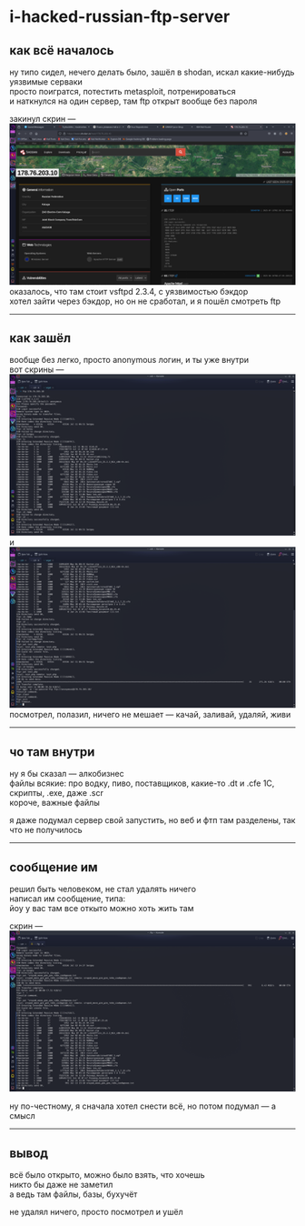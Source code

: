 # i-hacked-russian-ftp-server

## как всё началось  
ну типо сидел, нечего делать было, зашёл в shodan, искал какие-нибудь уязвимые серваки  
просто поигратся, потестить metasploit, потренироваться  
и наткнулся на один сервер, там ftp открыт вообще без пароля

закинул скрин —  ![шодан](Screenshot_20250713_201218.png) 
оказалось, что там стоит vsftpd 2.3.4, с уязвимостью бэкдор  
хотел зайти через бэкдор, но он не сработал, и я пошёл смотреть ftp

---

## как зашёл  
вообще без легко, просто anonymous логин, и ты уже внутри  
вот скрины —   ![вход в фтп](Screenshot_20250713_195259.png) и ![вход в фтп 2](Screenshot_20250713_195311.png)
посмотрел, полазил, ничего не мешает — качай, заливай, удаляй, живи

---

## чо там внутри  
ну я бы сказал — алкобизнес  
файлы всякие: про водку, пиво, поставщиков, какие-то .dt и .cfe 1С, скрипты, .exe, даже .scr  
короче, важные файлы

я даже подумал сервер свой запустить, но веб и фтп там разделены, так что не получилось

---

## сообщение им  
решил быть человеком, не стал удалять ничего  
написал им сообщение, типа:  
йоу у вас там все откыто можно хоть жить там

скрин — ![как загрузил сообщение](Screenshot_20250713_201122.png)

ну по-честному, я сначала хотел снести всё, но потом подумал — а смысл 

---

## вывод  
всё было открыто, можно было взять, что хочешь  
никто бы даже не заметил  
а ведь там файлы, базы, бухучёт

не удалял ничего, просто посмотрел и ушёл  


